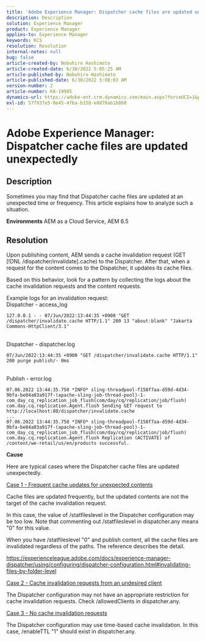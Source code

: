 ```yaml
---
title: 'Adobe Experience Manager: Dispatcher cache files are updated unexpectedly'
description: Description
solution: Experience Manager
product: Experience Manager
applies-to: Experience Manager
keywords: KCS
resolution: Resolution
internal-notes: null
bug: false
article-created-by: Nobuhiro Hashimoto
article-created-date: 6/30/2022 5:05:25 AM
article-published-by: Nobuhiro Hashimoto
article-published-date: 6/30/2022 5:08:03 AM
version-number: 2
article-number: KA-19985
dynamics-url: https://adobe-ent.crm.dynamics.com/main.aspx?forceUCI=1&pagetype=entityrecord&etn=knowledgearticle&id=b083b13c-32f8-ec11-bb3d-000d3a5b0be0
exl-id: 57f937e5-0e45-4fba-b158-e8870ab1b868
---
```

# Adobe Experience Manager: Dispatcher cache files are updated unexpectedly

## Description


Sometimes you may find that Dispatcher cache files are updated at an unexpected time or frequency. This article explains how to analyze such a situation.

<b>Environments</b>
AEM as a Cloud Service, AEM 6.5


## Resolution


Upon publishing content, AEM sends a cache invalidation request (GET [!DNL /dispatcher/invalidate].cache) to the Dispatcher. After that, when a request for the content comes to the Dispatcher, it updates its cache files.

Based on this behavior, look for a pattern by collecting the logs about the cache invalidation requests and the content requests.

Example logs for an invalidation request:
<br>Dispatcher - access_log


```
127.0.0.1 - - 07/Jun/2022:13:44:35 +0900 "GET /dispatcher/invalidate.cache HTTP/1.1" 200 13 "about:blank" "Jakarta Commons-HttpClient/3.1"
```

<br>Dispatcher - dispatcher.log


```
07/Jun/2022:13:44:35 +0900 "GET /dispatcher/invalidate.cache HTTP/1.1" 200 purge publish/- 0ms
```

<br>Publish - error.log


```
07.06.2022 13:44:35.750 *INFO* sling-threadpool-f158f7aa-d59d-4d34-9bfa-be84a03a917f-(apache-sling-job-thread-pool)-1-com_day_cq_replication_job_flush(com/day/cq/replication/job/flush) com.day.cq.replication.Agent.flush Sending GET request to http://localhost:80/dispatcher/invalidate.cache
...
07.06.2022 13:44:35.758 *INFO* sling-threadpool-f158f7aa-d59d-4d34-9bfa-be84a03a917f-(apache-sling-job-thread-pool)-1-com_day_cq_replication_job_flush(com/day/cq/replication/job/flush) com.day.cq.replication.Agent.flush Replication (ACTIVATE) of /content/we-retail/us/en/products successful.
```




<b>Cause</b>

Here are typical cases where the Dispatcher cache files are updated unexpectedly.


<u>Case 1 - Frequent cache updates for unexpected contents</u>

Cache files are updated frequently, but the updated contents are not the target of the cache invalidation request.

In this case, the value of /statfileslevel in the Dispatcher configuration may be too low. Note that commenting out /statfileslevel in dispatcher.any means "0" for this value.

When you have /statfileslevel "0" and publish content, all the cache files are invalidated regardless of the paths. The reference describes the detail.

https://experienceleague.adobe.com/docs/experience-manager-dispatcher/using/configuring/dispatcher-configuration.html#invalidating-files-by-folder-level


<u>Case 2 - Cache invalidation requests from an undesired client</u>

The Dispatcher configuration may not have an appropriate restriction for cache invalidation requests. Check /allowedClients in dispatcher.any.


<u>Case 3 - No cache invalidation requests</u>

The Dispatcher configuration may use time-based cache invalidation. In this case, /enableTTL "1" should exist in dispatcher.any.
